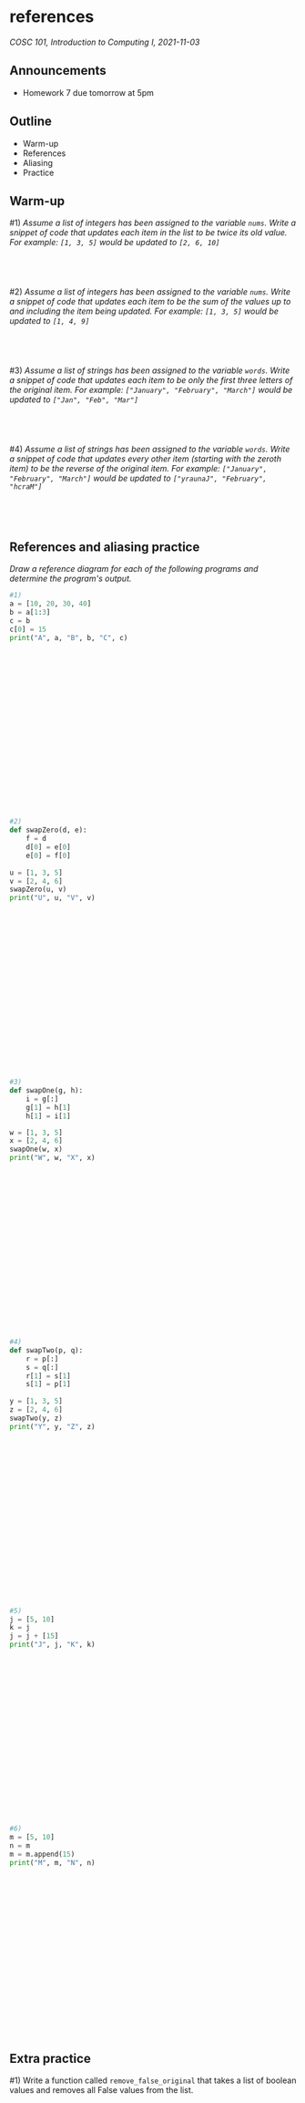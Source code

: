 # references
_COSC 101, Introduction to Computing I, 2021-11-03_

## Announcements
* Homework 7 due tomorrow at 5pm

## Outline
* Warm-up
* References
* Aliasing
* Practice

## Warm-up
\#1) *Assume a list of integers has been assigned to the variable `nums`. Write a snippet of code that updates each item in the list to be twice its old value. For example: `[1, 3, 5]` would be updated to `[2, 6, 10]`*

```Python





```

\#2) *Assume a list of integers has been assigned to the variable `nums`. Write a snippet of code that updates each item to be the sum of the values up to and including the item being updated. For example: `[1, 3, 5]` would be updated to `[1, 4, 9]`*

```Python





```

\#3) *Assume a list of strings has been assigned to the variable `words`. Write a snippet of code that updates each item to be only the first three letters of the original item. For example: `["January", "February", "March"]` would be updated to `["Jan", "Feb", "Mar"]`*

```Python





```

\#4) *Assume a list of strings has been assigned to the variable `words`. Write a snippet of code that updates every other item (starting with the zeroth item) to be the reverse of the original item. For example: `["January", "February", "March"]` would be updated to `["yraunaJ", "February", "hcraM"]`*

```Python





```

## References and aliasing practice
_Draw a reference diagram for each of the following programs and determine the program's output._


```python
#1)
a = [10, 20, 30, 40]
b = a[1:3]
c = b
c[0] = 15
print("A", a, "B", b, "C", c)
```

<p style="height:20em;"></p>


```python
#2)
def swapZero(d, e):
    f = d
    d[0] = e[0]
    e[0] = f[0]
    
u = [1, 3, 5]
v = [2, 4, 6]
swapZero(u, v)
print("U", u, "V", v)
```

<p style="height:20em;"></p>


```python
#3)
def swapOne(g, h):
    i = g[:]
    g[1] = h[1]
    h[1] = i[1]

w = [1, 3, 5]
x = [2, 4, 6]
swapOne(w, x)
print("W", w, "X", x)
```

<p style="height:20em;"></p>


```python
#4)
def swapTwo(p, q):
    r = p[:]
    s = q[:]
    r[1] = s[1]
    s[1] = p[1]
    
y = [1, 3, 5]
z = [2, 4, 6]
swapTwo(y, z)
print("Y", y, "Z", z)
```

<p style="height:20em;"></p>


```python
#5)
j = [5, 10]
k = j
j = j + [15]
print("J", j, "K", k)
```

<p style="height:20em;"></p>


```python
#6)
m = [5, 10]
n = m
m = m.append(15)
print("M", m, "N", n)
```

<p style="height:20em;"></p>

## Extra practice
\#1) Write a function called `remove_false_original` that takes a list of boolean values and removes all False values from the list.

<p style="height:20em;"></p>

\#2) Write a function called `remove_false_copy` that takes a list of boolean values and returns a copy of the list with all False values removed. The original list should not be modified.

<p style="height:20em;"></p>

\#3) Write a function called `reverse` that takes a list and returns a copy of the list with the order of items reversed. The original list should not be modified.

<p style="height:20em;"></p>
